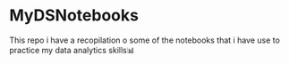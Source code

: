 # MyDSNotebooks
This repo i have a recopilation o some of the notebooks that i have use to practice my data analytics skills:bar_chart:
